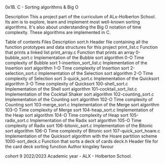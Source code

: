 0x1B. C - Sorting algorithms & Big O

Description
This a project part of the curriculum of ALx-Holberton School. Its aim is to explore, learn and implement most well-known sorting algorithms. It's also about understanding the Big O notation of time complexity. These algorithms are implemented in C.

Table of contents
Files	Description
sort.h	Header file containing all the function prototypes and data structures for this project
print_list.c	Function that prints a linked list
print_array.c	Function that prints an array
0-bubble_sort.c	Implementation of the Bubble sort algorithm
0-O	Time complexity of Bubble sort
1-insertion_sort_list.c	Implementation of the Insertion sort algorithm
1-O	Time complexity of Insertion sort
2-selection_sort.c	Implementation of the Selection sort algorithm
2-O	Time complexity of Selection sort
3-quick_sort.c	Implementation of the Quicksort algorithm
3-O	Time complexity of Quicksort
100-shell_sort.c	Implementation of the Shell sort algorithm
101-cocktail_sort_list.c	Implementation of the Cocktail Shaker sort algorithm
102-counting_sort.c	Implementation of the Counting sort algorithm
102-O	Time complexity of Counting sort
103-merge_sort.c	Implementation of the Merge sort algorithm
103-O	Time complexity of Merge sort
104-heap_sort.c	Implementation of the Heap sort algorithm
104-O	Time complexity of Heap sort
105-radix_sort.c	Implementation of the Radix sort algorithm
105-O	Time complexity of Radix sort
106-bitonic_sort.c	Implementation of the Bitonic sort algorithm
106-O	Time complexity of Bitonic sort
107-quick_sort_hoare.c	Implementation of the Quicksort algorithm with the Hoare partition scheme
1000-sort_deck.c	Function that sorts a deck of cards
deck.h	Header file for the card deck sorting function
Author
kingsley favour

cohort 9 2022/2023 Academic year - ALX - Holberton School.
